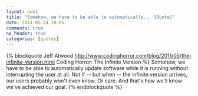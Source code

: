 ```yaml
---
layout: post
title: "Somehow, we have to be able to automatically... [Quote]"
date: 2011-05-24 10:05
comments: true
no_header: true
categories: [quotes]
---
```

{% blockquote Jeff Atwood http://www.codinghorror.com/blog/2011/05/the-infinite-version.html Coding Horror: The Infinite Version %}
Somehow, we have to be able to automatically update software while it is running without interrupting the user at all. Not if -- but when -- the infinite version arrives, our users probably won't even know. Or care. And that's how we'll know we've achieved our goal.
{% endblockquote %}
